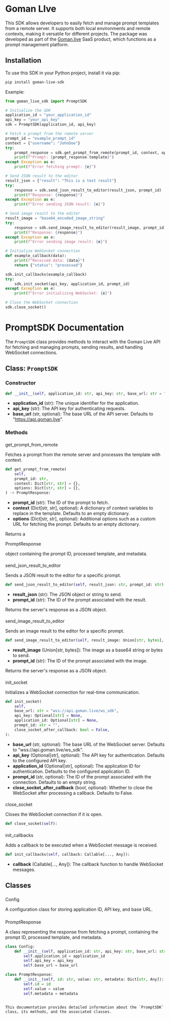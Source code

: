 # Goman LIve

This SDK allows developers to easily fetch and manage prompt templates from a remote server. It supports both local environments and remote contexts, making it versatile for different projects. The package was developed as part of the [Goman.live](https://goman.live) SaaS product, which functions as a prompt management platform.

## Installation

To use this SDK in your Python project, install it via pip:

```bash
pip install goman-live-sdk
```

Example:

```python
from goman_live_sdk import PromptSDK

# Initialize the SDK
application_id = "your_application_id"
api_key = "your_api_key"
sdk = PromptSDK(application_id, api_key)

# Fetch a prompt from the remote server
prompt_id = "example_prompt_id"
context = {"username": "JohnDoe"}
try:
    prompt_response = sdk.get_prompt_from_remote(prompt_id, context, options)
    print(f"Prompt: {prompt_response.template}")
except Exception as e:
    print(f"Error fetching prompt: {e}")

# Send JSON result to the editor
result_json = {"result": "This is a test result"}
try:
    response = sdk.send_json_result_to_editor(result_json, prompt_id)
    print(f"Response: {response}")
except Exception as e:
    print(f"Error sending JSON result: {e}")

# Send image result to the editor
result_image = "base64_encoded_image_string"
try:
    response = sdk.send_image_result_to_editor(result_image, prompt_id)
    print(f"Response: {response}")
except Exception as e:
    print(f"Error sending image result: {e}")

# Initialize WebSocket connection
def example_callback(data):
    print(f"Received data: {data}")
    return {"status": "processed"}

sdk.init_callbacks(example_callback)
try:
    sdk.init_socket(api_key, application_id, prompt_id)
except Exception as e:
    print(f"Error initializing WebSocket: {e}")

# Close the WebSocket connection
sdk.close_socket()
```

# PromptSDK Documentation

The `PromptSDK` class provides methods to interact with the Goman Live API for fetching and managing prompts, sending results, and handling WebSocket connections.

## Class: `PromptSDK`

### Constructor

```python
def __init__(self, application_id: str, api_key: str, base_url: str = "https://api.goman.live"):
```

- **application_id** (str): The unique identifier for the application.
- **api_key** (str): The API key for authenticating requests.
- **base_url** (str, optional): The base URL of the API server. Defaults to "https://api.goman.live".

### Methods

####

get_prompt_from_remote

Fetches a prompt from the remote server and processes the template with context.

```python
def get_prompt_from_remote(
    self,
    prompt_id: str,
    context: Dict[str, str] = {},
    options: Dict[str, str] = {},
) -> PromptResponse:
```

- **prompt_id** (str): The ID of the prompt to fetch.
- **context** (Dict[str, str], optional): A dictionary of context variables to replace in the template. Defaults to an empty dictionary.
- **options** (Dict[str, str], optional): Additional options such as a custom URL for fetching the prompt. Defaults to an empty dictionary.

Returns a

PromptResponse

object containing the prompt ID, processed template, and metadata.

####

send_json_result_to_editor

Sends a JSON result to the editor for a specific prompt.

```python
def send_json_result_to_editor(self, result_json: str, prompt_id: str):
```

- **result_json** (str): The JSON object or string to send.
- **prompt_id** (str): The ID of the prompt associated with the result.

Returns the server's response as a JSON object.

####

send_image_result_to_editor

Sends an image result to the editor for a specific prompt.

```python
def send_image_result_to_editor(self, result_image: Union[str, bytes], prompt_id: str):
```

- **result_image** (Union[str, bytes]): The image as a base64 string or bytes to send.
- **prompt_id** (str): The ID of the prompt associated with the image.

Returns the server's response as a JSON object.

####

init_socket

Initializes a WebSocket connection for real-time communication.

```python
def init_socket(
    self,
    base_url: str = "wss://api.goman.live/ws_sdk",
    api_key: Optional[str] = None,
    application_id: Optional[str] = None,
    prompt_id: str = "",
    close_socket_after_callback: bool = False,
):
```

- **base_url** (str, optional): The base URL of the WebSocket server. Defaults to "wss://api.goman.live/ws_sdk".
- **api_key** (Optional[str], optional): The API key for authentication. Defaults to the configured API key.
- **application_id** (Optional[str], optional): The application ID for authentication. Defaults to the configured application ID.
- **prompt_id** (str, optional): The ID of the prompt associated with the connection. Defaults to an empty string.
- **close_socket_after_callback** (bool, optional): Whether to close the WebSocket after processing a callback. Defaults to False.

####

close_socket

Closes the WebSocket connection if it is open.

```python
def close_socket(self):
```

####

init_callbacks

Adds a callback to be executed when a WebSocket message is received.

```python
def init_callbacks(self, callback: Callable[..., Any]):
```

- **callback** (Callable[..., Any]): The callback function to handle WebSocket messages.

## Classes

###

Config

A configuration class for storing application ID, API key, and base URL.

###

PromptResponse

A class representing the response from fetching a prompt, containing the prompt ID, processed template, and metadata.

```python
class Config:
    def __init__(self, application_id: str, api_key: str, base_url: str):
        self.application_id = application_id
        self.api_key = api_key
        self.base_url = base_url

class PromptResponse:
    def __init__(self, id: str, value: str, metadata: Dict[str, Any]):
        self.id = id
        self.value = value
        self.metadata = metadata
```

```

This documentation provides detailed information about the `PromptSDK` class, its methods, and the associated classes.
```
